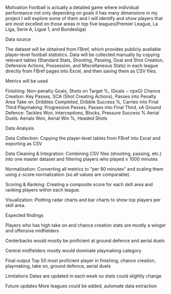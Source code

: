 Motivation
Football is actually a detailed game where individual performance not only depending on goals it has many dimensions in my project I will explore some of them and I will identify and show players that are most excelled on those areas in top five leagues(Premier League, La Liga, Serie A, Ligue 1, and Bundesliga)

Data source

The dataset will be obtained from FBref, which provides publicly available player-level football statistics.
Data will be collected manually by copying relevant tables (Standard Stats, Shooting, Passing, Goal and Shot Creation, Defensive Actions, Possession, and Miscellaneous Stats) in each league directly from FBref pages into Excel, and then saving them as CSV files.

Metrics will be used 

Finishing: Non-penalty Goals, Shots on Target %, (Goals − npxG)
Chance Creation: Key Passes, SCA (Shot Creating Actions), Passes into Penalty Area 
Take on: Dribbles Completed, Dribble Success %, Carries into Final Third 
Playmaking: Progressive Passes, Passes into Final Third, xA 
Ground Defence: Tackles Won, Interceptions, Blocks, Pressure Success % 
Aerial Duels: Aerials Won, Aerial Win %, Headed Shots

Data Analysis

Data Collection: Copying the player-level tables from FBref into Excel and exporting as CSV

Data Cleaning & Integration: Combining CSV files (shooting, passing, etc.) into one master dataset and filtering players who played ≥ 1000 minutes

Normalization: Converting all metrics to “per 90 minutes” and scaling them using z-score normalization (so all values are comparable).

Scoring & Ranking: Creating a composite score for each skill area and ranking players within each league.

Visualization: Plotting radar charts and bar charts to show top players per skill area.

Expected findings

Players who has high take on and chance creation stats are mostly a winger and offensive midfielders

Centerbacks would mostly be proficient at ground defence and aerial duels

Central midfielders mostly would dominate playmaking
category

Final output
Top 50 most proficient player in finishing, chance creation, playmaking, take on, ground defence, aerial duels

Limitations
Datas are updated in each week so stats could slightly change 

Future updates
More leagues could be added, automate data extraction
